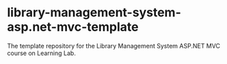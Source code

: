 # library-management-system-asp.net-mvc-template
The template repository for the Library Management System ASP.NET MVC course on Learning Lab.
